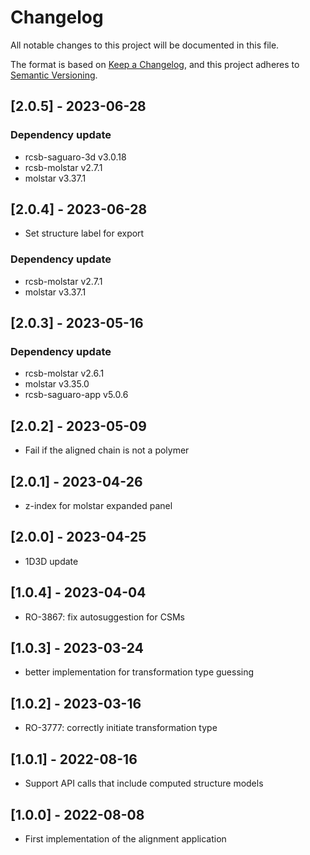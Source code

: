 # Changelog
All notable changes to this project will be documented in this file.

The format is based on [Keep a Changelog](https://keepachangelog.com/en/1.0.0/),
and this project adheres to [Semantic Versioning](https://semver.org/spec/v2.0.0.html).

## [2.0.5] - 2023-06-28
### Dependency update
- rcsb-saguaro-3d v3.0.18
- rcsb-molstar v2.7.1
- molstar v3.37.1

## [2.0.4] - 2023-06-28
- Set structure label for export

### Dependency update
- rcsb-molstar v2.7.1
- molstar v3.37.1

## [2.0.3] - 2023-05-16
### Dependency update
- rcsb-molstar v2.6.1
- molstar v3.35.0
- rcsb-saguaro-app v5.0.6

## [2.0.2] - 2023-05-09
- Fail if the aligned chain is not a polymer 

## [2.0.1] - 2023-04-26
- z-index for molstar expanded panel

## [2.0.0] - 2023-04-25
- 1D3D update

## [1.0.4] - 2023-04-04
- RO-3867: fix autosuggestion for CSMs

## [1.0.3] - 2023-03-24
- better implementation for transformation type guessing

## [1.0.2] - 2023-03-16
- RO-3777: correctly initiate transformation type

## [1.0.1] - 2022-08-16
- Support API calls that include computed structure models

## [1.0.0] - 2022-08-08
- First implementation of the alignment application